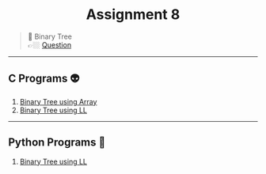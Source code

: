 <h1 align="center"> Assignment 8 </h1>

> 💠 Binary Tree<br> 👉🏼 [Question](/Questions/Assignment-8%40DSALAB.txt)

---

## C Programs 👽

1. [Binary Tree using Array](/Binary%20Tree/C%20Programs/binaryTreeArr.c)
1. [Binary Tree using LL](/Binary%20Tree/C%20Programs/binaryTreeLL.c)

---

## Python Programs 🤖

1. [Binary Tree using LL](/Binary%20Tree/Python%20Programs/binaryTree.py)
